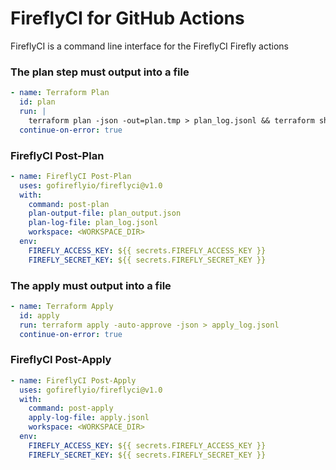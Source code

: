 # FireflyCI for GitHub Actions

FireflyCI is a command line interface for the FireflyCI Firefly actions

### The plan step must output into a file
```yaml
- name: Terraform Plan
  id: plan
  run: |
    terraform plan -json -out=plan.tmp > plan_log.jsonl && terraform show -json plan.tmp > plan_output.json
  continue-on-error: true
```

### FireflyCI Post-Plan
```yaml
- name: FireflyCI Post-Plan
  uses: gofireflyio/fireflyci@v1.0
  with:
    command: post-plan
    plan-output-file: plan_output.json
    plan-log-file: plan_log.jsonl
    workspace: <WORKSPACE_DIR>
  env:
    FIREFLY_ACCESS_KEY: ${{ secrets.FIREFLY_ACCESS_KEY }}
    FIREFLY_SECRET_KEY: ${{ secrets.FIREFLY_SECRET_KEY }}
```

### The apply must output into a file
```yaml
- name: Terraform Apply
  id: apply
  run: terraform apply -auto-approve -json > apply_log.jsonl
  continue-on-error: true
```

### FireflyCI Post-Apply
```yaml
- name: FireflyCI Post-Apply
  uses: gofireflyio/fireflyci@v1.0
  with:
    command: post-apply
    apply-log-file: apply.jsonl
    workspace: <WORKSPACE_DIR>
  env:
    FIREFLY_ACCESS_KEY: ${{ secrets.FIREFLY_ACCESS_KEY }}
    FIREFLY_SECRET_KEY: ${{ secrets.FIREFLY_SECRET_KEY }}
```


